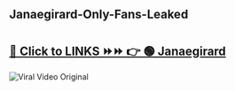 
 ## Janaegirard-Only-Fans-Leaked

# <h2><a href="https://clipsfans.com/Janaegirard&ref=git">🔗 Click to LINKS ⏩⏩ 👉 🟢 Janaegirard </a></h2>

<a href="https://clipsfans.com/Janaegirard&ref=git" rel="nofollow" data-target="animated-image.originalLink"><img src="https://i.ibb.co.com/xMMVF88/686577567.gif" alt="Viral Video Original" style="max-width: 100%; display: inline-block;" data-target="animated-image.originalImage"></a>
